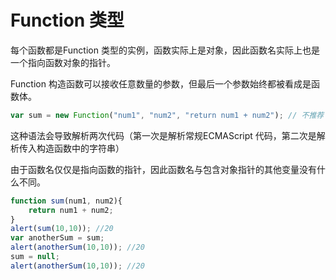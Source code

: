 # Function 类型

每个函数都是Function 类型的实例，函数实际上是对象，因此函数名实际上也是一个指向函数对象的指针。

Function 构造函数可以接收任意数量的参数，但最后一个参数始终都被看成是函数体。

```javascript
var sum = new Function("num1", "num2", "return num1 + num2"); // 不推荐
```

这种语法会导致解析两次代码（第一次是解析常规ECMAScript 代码，第二次是解析传入构造函数中的字符串）

由于函数名仅仅是指向函数的指针，因此函数名与包含对象指针的其他变量没有什么不同。

```javascript
function sum(num1, num2){
	return num1 + num2;
}
alert(sum(10,10)); //20
var anotherSum = sum;
alert(anotherSum(10,10)); //20
sum = null;
alert(anotherSum(10,10)); //20
```

